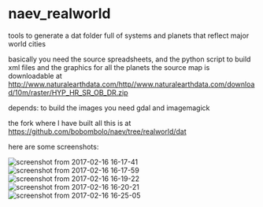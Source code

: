 # naev_realworld
tools to generate a dat folder full of systems and planets that reflect major world cities

basically you need the source spreadsheets, and the python script to build xml files and the graphics for all the planets
the source map is downloadable at http://www.naturalearthdata.com/http//www.naturalearthdata.com/download/10m/raster/HYP_HR_SR_OB_DR.zip

depends: to build the images you need gdal and imagemagick

the fork where I have built all this is at https://github.com/bobombolo/naev/tree/realworld/dat

here are some screenshots:

![screenshot from 2017-02-16 16-17-41](https://cloud.githubusercontent.com/assets/25610408/23041742/f46f42f0-f463-11e6-8f83-f84848e81a52.png)
![screenshot from 2017-02-16 16-17-59](https://cloud.githubusercontent.com/assets/25610408/23041743/f46fd10c-f463-11e6-9e63-b6dc03e177c1.png)
![screenshot from 2017-02-16 16-19-22](https://cloud.githubusercontent.com/assets/25610408/23041744/f46fda3a-f463-11e6-86a8-f25945255d77.png)
![screenshot from 2017-02-16 16-20-21](https://cloud.githubusercontent.com/assets/25610408/23041741/f46c02d4-f463-11e6-8ede-6d4c5efac9f5.png)
![screenshot from 2017-02-16 16-25-05](https://cloud.githubusercontent.com/assets/25610408/23041853/82002bac-f464-11e6-9e63-3c2b03157eb4.png)
